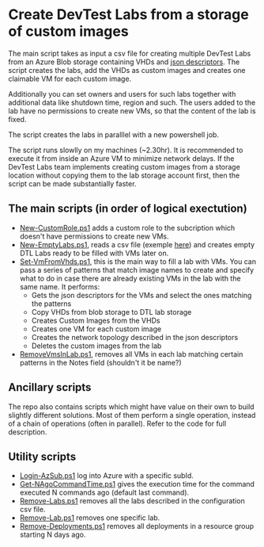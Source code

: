 # Create DevTest Labs from a storage of custom images
The main script takes as input a csv file for creating multiple DevTest Labs from an Azure Blob storage containing VHDs and [json descriptors](./ImagesDescr). The script creates the labs, add the VHDs as custom images and creates one claimable VM for each custom image.

Additionally you can set owners and users for such labs together with additional data like shutdown time, region and such. The users added to the lab have no permissions to create new VMs, so that the content of the lab is fixed.

The script creates the labs in paralllel with a new powershell job.

The script runs slowlly on my machines (~2.30hr). It is recommended to execute it from inside an Azure VM to minimize network delays. If the DevTest Labs team implements creating custom images from a storage location without copying them to the lab storage account first, then the script can be made substantially faster.

## The main scripts (in order of logical exectution)
* [New-CustomRole.ps1](./New-CustomRole.ps1) adds a custom role to the subcription which doesn't have permissions to create new VMs.
* [New-EmptyLabs.ps1](./New-EmptyLabs.ps1), reads a csv file (exemple [here](demoConfig.csv)) and creates empty DTL Labs ready to be filled with VMs later on.
* [Set-VmFromVhds.ps1](./Set-VmFromVhds.ps1), this is the main way to fill a lab with VMs. You can pass a series of patterns that match image names to create and specify what to do in case there are already existing VMs in the lab with the same name. It performs:
  * Gets the json descriptors for the VMs and select the ones matching the patterns
  * Copy VHDs from blob storage to DTL lab storage
  * Creates Custom Images from the VHDs
  * Creates one VM for each custom image
  * Creates the network topology described in the json descriptors
  * Deletes the custom images from the lab
* [RemoveVmsInLab.ps1](./RemoveVmsInLab.ps1), removes all VMs in each lab matching certain patterns in the Notes field (shouldn't it be name?)


## Ancillary scripts
The repo also contains scripts which might have value on their own to build slightly different solutions. Most of them perform a single operation, instead of a chain of operations (often in parallel). Refer to the code for full description.


## Utility scripts
* [Login-AzSub.ps1](./Login-AzSub.ps1) log into Azure with a specific subId.
* [Get-NAgoCommandTime.ps1](./Get-NAgoCommandTime.ps1) gives the execution time for the command executed N commands ago (default last command).
* [Remove-Labs.ps1](./Remove-Labs.ps1) removes all the labs described in the configuration csv file.
* [Remove-Lab.ps1](./Remove-Lab.ps1) removes one specific lab.
* [Remove-Deployments.ps1](./Remove-Deployments.ps1) removes all deployments in a resource group starting N days ago.
